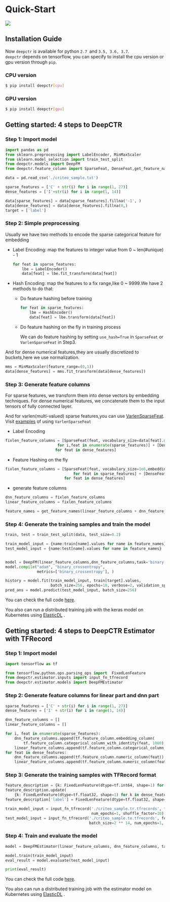 # Quick-Start
[![](https://pai-public-data.oss-cn-beijing.aliyuncs.com/EN-pai-dsw.svg)](https://dsw-dev.data.aliyun.com/#/?fileUrl=https://pai-public-data.oss-cn-beijing.aliyuncs.com/deep-ctr/Getting-started-4-steps-to-DeepCTR.ipynb&fileName=Getting-started-4-steps-to-DeepCTR.ipynb)
## Installation Guide
Now `deepctr` is available for python `2.7 `and `3.5, 3.6, 3.7`.  
`deepctr` depends on tensorflow, you can specify to install the cpu version or gpu version through `pip`.

### CPU version

```bash
$ pip install deepctr[cpu]
```
### GPU version

```bash
$ pip install deepctr[gpu]
```
## Getting started: 4 steps to DeepCTR


### Step 1: Import model


```python
import pandas as pd
from sklearn.preprocessing import LabelEncoder, MinMaxScaler
from sklearn.model_selection import train_test_split
from deepctr.models import DeepFM
from deepctr.feature_column import SparseFeat, DenseFeat,get_feature_names

data = pd.read_csv('./criteo_sample.txt')

sparse_features = ['C' + str(i) for i in range(1, 27)]
dense_features = ['I'+str(i) for i in range(1, 14)]

data[sparse_features] = data[sparse_features].fillna('-1', )
data[dense_features] = data[dense_features].fillna(0,)
target = ['label']
```
    


### Step 2: Simple preprocessing


Usually we have two methods to encode the sparse categorical feature for embedding

- Label Encoding: map the features to integer value from 0 ~ len(#unique) - 1
  ```python
  for feat in sparse_features:
      lbe = LabelEncoder()
      data[feat] = lbe.fit_transform(data[feat])
  ```
- Hash Encoding: map the features to a fix range,like 0 ~ 9999.We have 2 methods to do that:
  - Do feature hashing before training
    ```python
    for feat in sparse_features:
        lbe = HashEncoder()
        data[feat] = lbe.transform(data[feat])
    ```
  - Do feature hashing on the fly in training process 

    We can do feature hashing by setting `use_hash=True` in `SparseFeat` or `VarlenSparseFeat` in Step3.


And for dense numerical features,they are usually  discretized to buckets,here we use normalization.

```python
mms = MinMaxScaler(feature_range=(0,1))
data[dense_features] = mms.fit_transform(data[dense_features])
```


### Step 3: Generate feature columns

For sparse features, we transform them into dense vectors by embedding techniques.
For dense numerical features, we concatenate them to the input tensors of fully connected layer. 

And for varlen(multi-valued) sparse features,you can use [VarlenSparseFeat](./Features.html#varlensparsefeat).  Visit [examples](./Examples.html#multi-value-input-movielens) of using `VarlenSparseFeat`

- Label Encoding
```python
fixlen_feature_columns = [SparseFeat(feat, vocabulary_size=data[feat].max() + 1,embedding_dim=4)
                       for i,feat in enumerate(sparse_features)] + [DenseFeat(feat, 1,)
                      for feat in dense_features]

```
- Feature Hashing on the fly
```python
fixlen_feature_columns = [SparseFeat(feat, vocabulary_size=1e6,embedding_dim=4, use_hash=True, dtype='string')  # the input is string
                              for feat in sparse_features] + [DenseFeat(feat, 1, )
                          for feat in dense_features]
```
- generate feature columns
```python
dnn_feature_columns = fixlen_feature_columns
linear_feature_columns = fixlen_feature_columns

feature_names = get_feature_names(linear_feature_columns + dnn_feature_columns)

```
### Step 4: Generate the training samples and train the model

```python
train, test = train_test_split(data, test_size=0.2)

train_model_input = {name:train[name].values for name in feature_names}
test_model_input = {name:test[name].values for name in feature_names}


model = DeepFM(linear_feature_columns,dnn_feature_columns,task='binary')
model.compile("adam", "binary_crossentropy",
              metrics=['binary_crossentropy'], )

history = model.fit(train_model_input, train[target].values,
                    batch_size=256, epochs=10, verbose=2, validation_split=0.2, )
pred_ans = model.predict(test_model_input, batch_size=256)

```

You can check the full code [here](./Examples.html#classification-criteo).  

You also can run a distributed training job with the keras model on Kubernetes using [ElasticDL]( https://github.com/sql-machine-learning/elasticdl/blob/develop/docs/tutorials/elasticdl_deepctr_keras.md ) .

## Getting started: 4 steps to DeepCTR Estimator with TFRecord

### Step 1: Import model

```python
import tensorflow as tf

from tensorflow.python.ops.parsing_ops import  FixedLenFeature
from deepctr.estimator.inputs import input_fn_tfrecord
from deepctr.estimator.models import DeepFMEstimator

```

### Step 2: Generate feature columns for linear part and dnn part

```python
sparse_features = ['C' + str(i) for i in range(1, 27)]
dense_features = ['I' + str(i) for i in range(1, 14)]

dnn_feature_columns = []
linear_feature_columns = []

for i, feat in enumerate(sparse_features):
    dnn_feature_columns.append(tf.feature_column.embedding_column(
        tf.feature_column.categorical_column_with_identity(feat, 1000), 4))
    linear_feature_columns.append(tf.feature_column.categorical_column_with_identity(feat, 1000))
for feat in dense_features:
    dnn_feature_columns.append(tf.feature_column.numeric_column(feat))
    linear_feature_columns.append(tf.feature_column.numeric_column(feat))

```
### Step 3: Generate the training samples with TFRecord format

```python
feature_description = {k: FixedLenFeature(dtype=tf.int64, shape=1) for k in sparse_features}
feature_description.update(
    {k: FixedLenFeature(dtype=tf.float32, shape=1) for k in dense_features})
feature_description['label'] = FixedLenFeature(dtype=tf.float32, shape=1)

train_model_input = input_fn_tfrecord('./criteo_sample.tr.tfrecords', feature_description, 'label', batch_size=256,
                                      num_epochs=1, shuffle_factor=10)
test_model_input = input_fn_tfrecord('./criteo_sample.te.tfrecords', feature_description, 'label',
                                     batch_size=2 ** 14, num_epochs=1, shuffle_factor=0)
```

### Step 4: Train and evaluate the model

```python
model = DeepFMEstimator(linear_feature_columns, dnn_feature_columns, task='binary')

model.train(train_model_input)
eval_result = model.evaluate(test_model_input)

print(eval_result)
```

You can check the full code [here](./Examples.html#estimator-with-tfrecord-classification-criteo).  

You also can run a distributed training job with the estimator model on Kubernetes using [ElasticDL](  https://github.com/sql-machine-learning/elasticdl/blob/develop/docs/tutorials/elasticdl_deepctr_keras.md ) .
